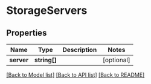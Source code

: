 # StorageServers

## Properties
Name | Type | Description | Notes
------------ | ------------- | ------------- | -------------
**server** | **string[]** |  | [optional] 

[[Back to Model list]](../../README.md#documentation-of-the-models) [[Back to API list]](../../README.md#documentation) [[Back to README]](../../README.md)


